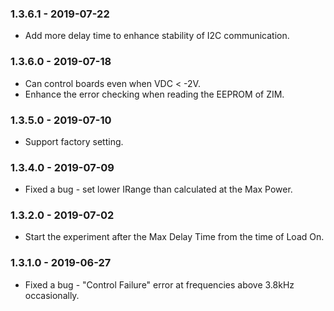### 1.3.6.1 - 2019-07-22

- Add more delay time to enhance stability of I2C communication.

### 1.3.6.0 - 2019-07-18

- Can control boards even when VDC < -2V.
- Enhance the error checking when reading the EEPROM of ZIM.

### 1.3.5.0 - 2019-07-10

- Support factory setting.

### 1.3.4.0 - 2019-07-09

- Fixed a bug - set lower IRange than calculated at the Max Power.

### 1.3.2.0 - 2019-07-02

- Start the experiment after the Max Delay Time from the time of Load On.

### 1.3.1.0 - 2019-06-27

- Fixed a bug - "Control Failure" error at frequencies above 3.8kHz occasionally.
